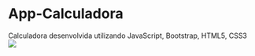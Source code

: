 # App-Calculadora
Calculadora desenvolvida utilizando JavaScript, Bootstrap, HTML5, CSS3
![](file:///C:/Users/Rogerio%20Cardoso/Desktop/Calculadora.png)
